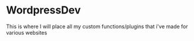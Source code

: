 # WordpressDev
This is where I will place all my custom functions/plugins that i've made for various websites
